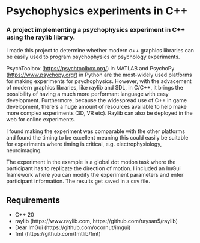 # Psychophysics  experiments in C++

### A  project implementing a psychophysics experiment in C++ using the raylib library.

I made this project to determine whether modern c++ graphics libraries can be easily used to program psychophysics
or psychology experiments.

PsychToolbox  (https://psychtoolbox.org/) in MATLAB and PsychoPy  (https://www.psychopy.org/)
in Python are the most-widely used platforms for making experiments for psychophysics. However, with the
advacement of modern graphics
libraries, like raylib and SDL, in C/C++, it brings the possibility of having a much more performant
language with easy development. Furthermore, because the widespread use of C++ in game development, there's a huge
amount of resources available to help make more complex experiments (3D, VR etc). Raylib can also be deployed in the
web for online experiments.

I found making the experiment was comparable with the other platforms and found the timing to be excellent meaning
this could easily be suitable for experiments where timing is critical, e.g. electrophysiology, neuroimaging.

The experiment in the example is a global dot motion task where the participant has to replicate the direction of
motion. I included an ImGui framework where you can modify the experiment parameters and enter participant
information. The results get saved in a csv file.

## Requirements

<ul>
<li>C++ 20
<li> raylib (https://www.raylib.com, https://github.com/raysan5/raylib) 
<li> Dear ImGui (https://github.com/ocornut/imgui)
<li> fmt (https://github.com/fmtlib/fmt)
</ul>


